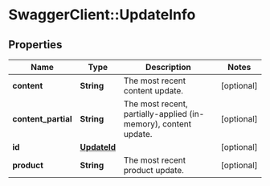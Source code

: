 # SwaggerClient::UpdateInfo

## Properties
Name | Type | Description | Notes
------------ | ------------- | ------------- | -------------
**content** | **String** | The most recent content update. | [optional] 
**content_partial** | **String** | The most recent, partially-applied (in-memory), content update. | [optional] 
**id** | [**UpdateId**](UpdateId.md) |  | [optional] 
**product** | **String** | The most recent product update. | [optional] 

